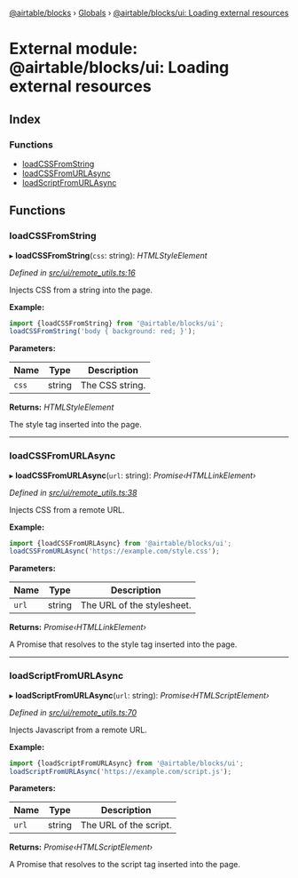 [@airtable/blocks](../README.md) › [Globals](../globals.md) ›
[@airtable/blocks/ui: Loading external resources](_airtable_blocks_ui__loading_external_resources.md)

# External module: @airtable/blocks/ui: Loading external resources

## Index

### Functions

-   [loadCSSFromString](_airtable_blocks_ui__loading_external_resources.md#loadcssfromstring)
-   [loadCSSFromURLAsync](_airtable_blocks_ui__loading_external_resources.md#loadcssfromurlasync)
-   [loadScriptFromURLAsync](_airtable_blocks_ui__loading_external_resources.md#loadscriptfromurlasync)

## Functions

### loadCSSFromString

▸ **loadCSSFromString**(`css`: string): _HTMLStyleElement_

_Defined in
[src/ui/remote_utils.ts:16](https://github.com/airtable/blocks/blob/@airtable/blocks@0.0.36/packages/sdk/src/ui/remote_utils.ts#L16)_

Injects CSS from a string into the page.

**Example:**

```js
import {loadCSSFromString} from '@airtable/blocks/ui';
loadCSSFromString('body { background: red; }');
```

**Parameters:**

| Name  | Type   | Description     |
| ----- | ------ | --------------- |
| `css` | string | The CSS string. |

**Returns:** _HTMLStyleElement_

The style tag inserted into the page.

---

### loadCSSFromURLAsync

▸ **loadCSSFromURLAsync**(`url`: string): _Promise‹HTMLLinkElement›_

_Defined in
[src/ui/remote_utils.ts:38](https://github.com/airtable/blocks/blob/@airtable/blocks@0.0.36/packages/sdk/src/ui/remote_utils.ts#L38)_

Injects CSS from a remote URL.

**Example:**

```js
import {loadCSSFromURLAsync} from '@airtable/blocks/ui';
loadCSSFromURLAsync('https://example.com/style.css');
```

**Parameters:**

| Name  | Type   | Description                |
| ----- | ------ | -------------------------- |
| `url` | string | The URL of the stylesheet. |

**Returns:** _Promise‹HTMLLinkElement›_

A Promise that resolves to the style tag inserted into the page.

---

### loadScriptFromURLAsync

▸ **loadScriptFromURLAsync**(`url`: string): _Promise‹HTMLScriptElement›_

_Defined in
[src/ui/remote_utils.ts:70](https://github.com/airtable/blocks/blob/@airtable/blocks@0.0.36/packages/sdk/src/ui/remote_utils.ts#L70)_

Injects Javascript from a remote URL.

**Example:**

```js
import {loadScriptFromURLAsync} from '@airtable/blocks/ui';
loadScriptFromURLAsync('https://example.com/script.js');
```

**Parameters:**

| Name  | Type   | Description            |
| ----- | ------ | ---------------------- |
| `url` | string | The URL of the script. |

**Returns:** _Promise‹HTMLScriptElement›_

A Promise that resolves to the script tag inserted into the page.
